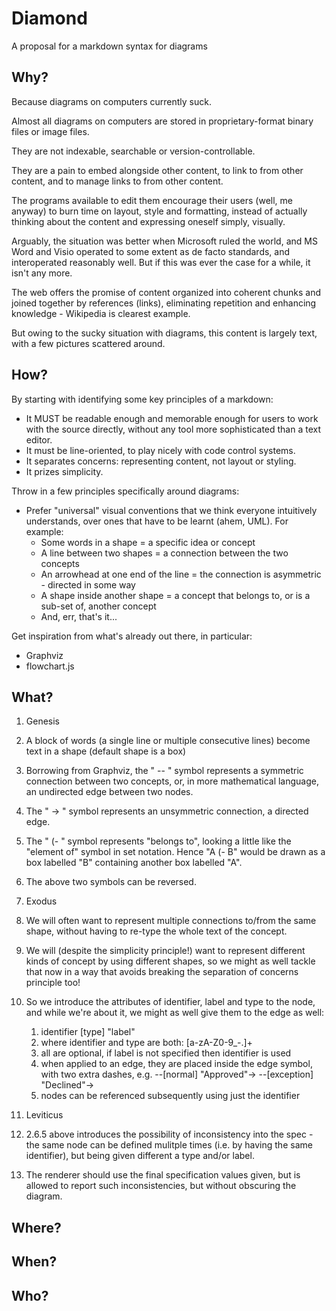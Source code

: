# Diamond

A proposal for a markdown syntax for diagrams

## Why?

Because diagrams on computers currently suck.

Almost all diagrams on computers are stored in proprietary-format binary files or image files.

They are not indexable, searchable or version-controllable.

They are a pain to embed alongside other content, to link to from other content, and to manage links
to from other content.

The programs available to edit them encourage their users (well, me anyway) to burn time on layout,
style and formatting, instead of actually thinking about the content and expressing oneself simply,
visually.

Arguably, the situation was better when Microsoft ruled the world, and MS Word and Visio operated to
some extent as de facto standards, and interoperated reasonably well. But if this was ever the case
for a while, it isn't any more.

The web offers the promise of content organized into coherent chunks and joined together by references
(links), eliminating repetition and enhancing knowledge - Wikipedia is clearest example.

But owing to the sucky situation with diagrams, this content is largely text, with a few pictures
scattered around.



## How?

By starting with identifying some key principles of a markdown:
* It MUST be readable enough and memorable enough for users to work with the source directly, without
  any tool more sophisticated than a text editor.
* It must be line-oriented, to play nicely with code control systems.
* It separates concerns: representing content, not layout or styling.
* It prizes simplicity.

Throw in a few principles specifically around diagrams:
* Prefer "universal" visual conventions that we think everyone intuitively understands, over ones
  that have to be learnt (ahem, UML). For example:
  * Some words in a shape = a specific idea or concept
  * A line between two shapes = a connection between the two concepts
  * An arrowhead at one end of the line = the connection is asymmetric - directed in some way
  * A shape inside another shape = a concept that belongs to, or is a sub-set of, another concept
  * And, err, that's it...

Get inspiration from what's already out there, in particular:
* Graphviz
* flowchart.js



## What?

1. Genesis
  1. A block of words (a single line or multiple consecutive lines) become text in a shape (default shape is a box)
  2. Borrowing from Graphviz, the " -- " symbol represents a symmetric connection between two concepts, or, in more
     mathematical language, an undirected edge between two nodes.
  3. The " -> " symbol represents an unsymmetric connection, a directed edge.
  4. The " (- " symbol represents "belongs to", looking a little like the "element of" symbol in set notation. Hence
     "A (- B" would be drawn as a box labelled "B" containing another box labelled "A".
  5. The above two symbols can be reversed.

2. Exodus
  4. We will often want to represent multiple connections to/from the same shape, without having to re-type the
     whole text of the concept.
  5. We will (despite the simplicity principle!) want to represent different kinds of concept by using different
     shapes, so we might as well tackle that now in a way that avoids breaking the separation of concerns principle
     too!
  6. So we introduce the attributes of identifier, label and type to the node, and while we're about it, we might as
     well give them to the edge as well:
     1. identifier [type] "label"
     2. where identifier and type are both: [a-zA-Z0-9_-\.]+
     3. all are optional, if label is not specified then identifier is used
     4. when applied to an edge, they are placed inside the edge symbol, with two extra dashes, e.g.
        --[normal] "Approved"->
        --[exception] "Declined"->
     5. nodes can be referenced subsequently using just the identifier

3. Leviticus
  1. 2.6.5 above introduces the possibility of inconsistency into the spec - the same node can be defined mulitple
    times (i.e. by having the same identifier), but being given different a type and/or label.
  2. The renderer should use the final specification values given, but is allowed to report such inconsistencies,
    but without obscuring the diagram.




## Where?



## When?




## Who?


